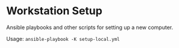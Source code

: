 # Workstation Setup

Ansible playbooks and other scripts for setting up a new computer.

Usage: `ansible-playbook -K setup-local.yml`

